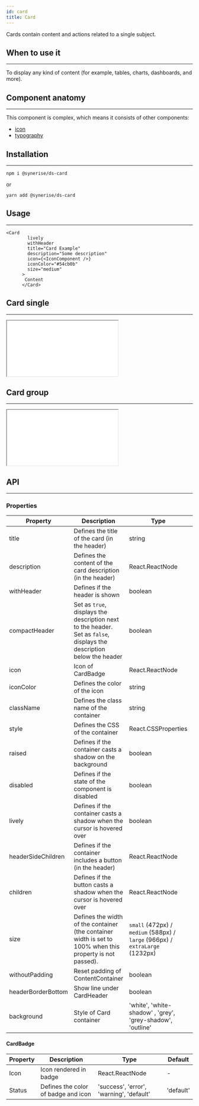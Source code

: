 ```yaml
---
id: card
title: Card
---
```


Cards contain content and actions related to a single subject.

## When to use it

---

To display any kind of content (for example, tables, charts, dashboards, and more).

## Component anatomy

---

This component is complex, which means it consists of other components:

- [icon](/docs/components/icon/)
- [typography](/docs/components/typography/)

## Installation

---

```
npm i @synerise/ds-card
```

or

```
yarn add @synerise/ds-card
```

## Usage

---

```
<Card
        lively
        withHeader
        title="Card Example"
        description="Some description"
        icon={<IconComponent />}
        iconColor="#54cb0b"
        size="medium"
      >
       Content
      </Card>
```

## Card single

---

<iframe src="/storybook-static/iframe.html?id=components-card--single"></iframe>

## Card group

---

<iframe src="/storybook-static/iframe.html?id=components-card--group"></iframe>

## API

---

### Properties

| Property           | Description                                                                                                           | Type                                                                         | Default |
| ------------------ | --------------------------------------------------------------------------------------------------------------------- | ---------------------------------------------------------------------------- | ------- |
| title              | Defines the title of the card (in the header)                                                                         | string                                                                       | -       |
| description        | Defines the content of the card description (in the header)                                                           | React.ReactNode                                                              | string  |
| withHeader         | Defines if the header is shown                                                                                        | boolean                                                                      | -       |
| compactHeader      | Set as `true`, displays the description next to the header. Set as `false`, displays the description below the header | boolean                                                                      | -       |
| icon               | Icon of CardBadge                                                                                                     | React.ReactNode                                                              | -       |
| iconColor          | Defines the color of the icon                                                                                         | string                                                                       | -       |
| className          | Defines the class name of the container                                                                               | string                                                                       | -       |
| style              | Defines the CSS of the container                                                                                      | React.CSSProperties                                                          | -       |
| raised             | Defines if the container casts a shadow on the background                                                             | boolean                                                                      | -       |
| disabled           | Defines if the state of the component is disabled                                                                     | boolean                                                                      | -       |
| lively             | Defines if the container casts a shadow when the cursor is hovered over                                               | boolean                                                                      | -       |
| headerSideChildren | Defines if the container includes a button (in the header)                                                            | React.ReactNode                                                              | -       |
| children           | Defines if the button casts a shadow when the cursor is hovered over                                                  | React.ReactNode                                                              | -       |
| size               | Defines the width of the container (the container width is set to 100% when this property is not passed).             | `small` (472px) / `medium` (588px) / `large` (966px) / `extraLarge` (1232px) | -       |
| withoutPadding     | Reset padding of ContentContainer                                                                                     | boolean                                                                      | false   |
| headerBorderBottom | Show line under CardHeader                                                                                            | boolean                                                                      | false   |
| background         | Style of Card container                                                                                               | 'white', 'white-shadow' , 'grey', 'grey-shadow', 'outline'                   | 'white' |

#### CardBadge

| Property           | Description                         | Type                                     | Default   |
| ------------------ | ----------------                    | ------------------                       | -------   |
| Icon               | Icon rendered in badge              | React.ReactNode                          | -         |
| Status             | Defines the color of badge and icon | 'success', 'error', 'warning', 'default' | 'default' |  
